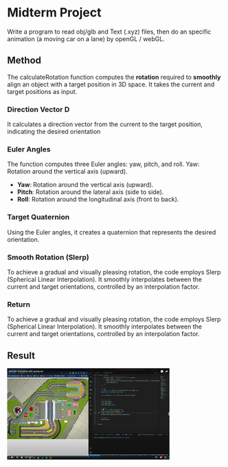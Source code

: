 # Midterm Project

Write a program to read obj/glb and Text (.xyz) files, then do an specific animation (a moving car on a lane) by openGL / webGL.

## Method

The calculateRotation function computes the **rotation** required to **smoothly** align an object with a target position in 3D space. It takes the current and target positions as input.

### Direction Vector D

It calculates a direction vector from the current to the target position, indicating the desired orientation

### Euler Angles

The function computes three Euler angles: yaw, pitch, and roll.
Yaw: Rotation around the vertical axis (upward).

- **Yaw**: Rotation around the vertical axis (upward).
- **Pitch**: Rotation around the lateral axis (side to side).
- **Roll**: Rotation around the longitudinal axis (front to back).

### Target Quaternion

Using the Euler angles, it creates a quaternion that represents the desired orientation.

### Smooth Rotation (Slerp)

To achieve a gradual and visually pleasing rotation, the code employs Slerp (Spherical Linear Interpolation). It smoothly interpolates between the current and target orientations, controlled by an interpolation factor.

### Return

To achieve a gradual and visually pleasing rotation, the code employs Slerp (Spherical Linear Interpolation). It smoothly interpolates between the current and target orientations, controlled by an interpolation factor.

## Result

[![image](./result.png)](https://www.youtube.com/watch?v=WtZF_dYJzY8)
